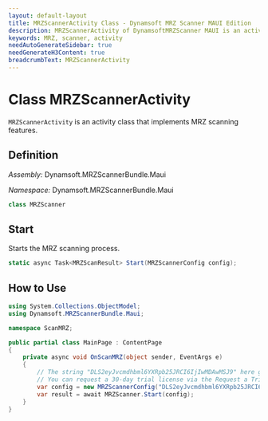```yaml
---
layout: default-layout
title: MRZScannerActivity Class - Dynamsoft MRZ Scanner MAUI Edition
description: MRZScannerActivity of DynamsoftMRZScanner MAUI is an activity class that implements MRZ scanning features.
keywords: MRZ, scanner, activity
needAutoGenerateSidebar: true
needGenerateH3Content: true
breadcrumbText: MRZScannerActivity
---
```


# Class MRZScannerActivity

`MRZScannerActivity` is an activity class that implements MRZ scanning features.

## Definition

*Assembly:* Dynamsoft.MRZScannerBundle.Maui

*Namespace:* Dynamsoft.MRZScannerBundle.Maui

```csharp
class MRZScanner
```

## Start

Starts the MRZ scanning process.

```csharp
static async Task<MRZScanResult> Start(MRZScannerConfig config);
```

## How to Use

```csharp
using System.Collections.ObjectModel;
using Dynamsoft.MRZScannerBundle.Maui;

namespace ScanMRZ;

public partial class MainPage : ContentPage
{
    private async void OnScanMRZ(object sender, EventArgs e)
    {
        // The string "DLS2eyJvcmdhbml6YXRpb25JRCI6IjIwMDAwMSJ9" here grants a time-limited free trial which requires network connection to work.
        // You can request a 30-day trial license via the Request a Trial License page https://www.dynamsoft.com/customer/license/trialLicense?product=dbr&utm_source=guide&package=maui.
        var config = new MRZScannerConfig("DLS2eyJvcmdhbml6YXRpb25JRCI6IjIwMDAwMSJ9");
        var result = await MRZScanner.Start(config);
    }
}
```
